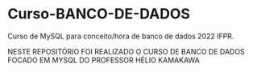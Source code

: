 # Curso-BANCO-DE-DADOS
Curso de MySQL para conceito/hora de banco de dados 2022 IFPR.

NESTE REPOSITÓRIO FOI REALIZADO O CURSO DE BANCO DE DADOS FOCADO EM MYSQL DO PROFESSOR HÉLIO KAMAKAWA

